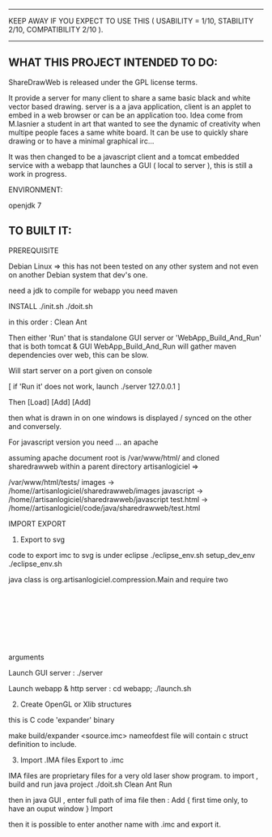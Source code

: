 ------------------------------------------------------------------------------------------------------------

KEEP AWAY IF YOU EXPECT TO USE THIS ( USABILITY = 1/10, STABILITY 2/10, COMPATIBILITY 2/10 ).

-------------------------------------------------------------------------------------------------------------


WHAT THIS PROJECT INTENDED TO DO:
--------------------------------

ShareDrawWeb is released under the GPL license terms.

It provide a server for many client to share a same basic black and white vector based drawing.
server is a a java application, client is an applet to embed in a web browser or can be an application too.
Idea come from M.lasnier a student in art that wanted to see the dynamic of creativity when multipe people faces a same white board.
It can be use to quickly share drawing or to have a minimal graphical irc...

It was then changed to be a javascript client and a tomcat embedded service with a webapp that launches a GUI
( local to server ), this is still a work in progress.


ENVIRONMENT:

openjdk 7

TO BUILT IT:
------------

PREREQUISITE

Debian Linux => this has not been tested on any other system and not even on another Debian system that dev's one.

need a jdk to compile
for webapp you need maven

INSTALL
./init.sh
./doit.sh

in this order :
Clean
Ant

Then either 'Run' that is standalone GUI server or 'WebApp_Build_And_Run' that is both tomcat & GUI
WebApp_Build_And_Run will gather maven dependencies over web, this can be slow.

Will start server on a port given on console

[ if 'Run it' does not work, launch ./server 127.0.0.1 ]

Then
[Load]
[Add]
[Add]

then what is drawn in on one windows is displayed / synced on the other and conversely.

For javascript version you need ... an apache

assuming apache document root is /var/www/html/
and <user> cloned sharedrawweb within a parent directory artisanlogiciel
=>

/var/www/html/tests/
 images -> /home/<user>/artisanlogiciel/sharedrawweb/images
 javascript -> /home/<user>/artisanlogiciel/sharedrawweb/javascript
 test.html -> /home/<user>/artisanlogiciel/code/java/sharedrawweb/test.html

IMPORT EXPORT

1) Export to svg

code to export imc to svg is under eclipse
./eclipse_env.sh setup_dev_env
./eclipse_env.sh

java class is org.artisanlogiciel.compression.Main and require two arguments <imc file source> <svg file destination>

Launch GUI server : ./server

Launch webapp & http server : cd webapp; ./launch.sh

2) Create OpenGL or Xlib structures

this is C code 'expander' binary

make
build/expander <source.imc> <nameofdest>
nameofdest file will contain c struct definition to include.

3) Import .IMA files Export to .imc

IMA files are proprietary files for a very old laser show program.
to import , build and run java project ./doit.sh
Clean
Ant
Run

then in java GUI , enter full path of ima file then :
Add { first time only, to have an ouput window }
Import

then it is possible to enter another name with .imc and export it.
